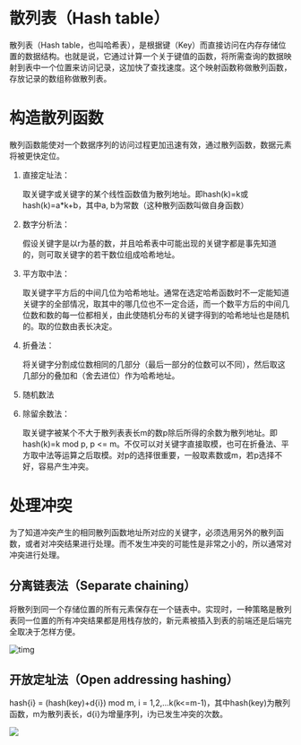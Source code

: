 # 散列表（Hash table）

散列表（Hash table，也叫哈希表），是根据键（Key）而直接访问在内存存储位置的数据结构。也就是说，它通过计算一个关于键值的函数，将所需查询的数据映射到表中一个位置来访问记录，这加快了查找速度。这个映射函数称做散列函数，存放记录的数组称做散列表。

# 构造散列函数

散列函数能使对一个数据序列的访问过程更加迅速有效，通过散列函数，数据元素将被更快定位。

1. 直接定址法：

    取关键字或关键字的某个线性函数值为散列地址。即hash(k)=k或hash(k)=a*k+b，其中a, b为常数（这种散列函数叫做自身函数）

2. 数字分析法：

    假设关键字是以r为基的数，并且哈希表中可能出现的关键字都是事先知道的，则可取关键字的若干数位组成哈希地址。

3. 平方取中法：

    取关键字平方后的中间几位为哈希地址。通常在选定哈希函数时不一定能知道关键字的全部情况，取其中的哪几位也不一定合适，而一个数平方后的中间几位数和数的每一位都相关，由此使随机分布的关键字得到的哈希地址也是随机的。取的位数由表长决定。

4. 折叠法：

    将关键字分割成位数相同的几部分（最后一部分的位数可以不同），然后取这几部分的叠加和（舍去进位）作为哈希地址。

5. 随机数法

6. 除留余数法：

    取关键字被某个不大于散列表表长m的数p除后所得的余数为散列地址。即hash(k)=k mod p, p <= m。不仅可以对关键字直接取模，也可在折叠法、平方取中法等运算之后取模。对p的选择很重要，一般取素数或m，若p选择不好，容易产生冲突。


# 处理冲突

为了知道冲突产生的相同散列函数地址所对应的关键字，必须选用另外的散列函数，或者对冲突结果进行处理。而不发生冲突的可能性是非常之小的，所以通常对冲突进行处理。

## 分离链表法（Separate chaining）

将散列到同一个存储位置的所有元素保存在一个链表中。实现时，一种策略是散列表同一位置的所有冲突结果都是用栈存放的，新元素被插入到表的前端还是后端完全取决于怎样方便。

![timg](https://user-images.githubusercontent.com/8017604/29860340-6dc17a74-8d98-11e7-859f-3fd1e2a997ba.jpeg)

## 开放定址法（Open addressing hashing）

hash{i} = (hash(key)+d{i}) mod m, i = 1,2,...k(k<=m-1)，其中hash(key)为散列函数，m为散列表长，d{i}为增量序列，i为已发生冲突的次数。

![](https://user-images.githubusercontent.com/8017604/29861868-5d27a04e-8d9d-11e7-8ed3-9c3e51bb6991.png)
